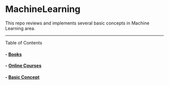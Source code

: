 # MachineLearning

This repo reviews and implements several basic concepts in Machine Learning area.

----

Table of Contents

#### - [Books](Books.md)
#### - [Online Courses](OnlineSource.md)
#### - [Basic Concept](md)
